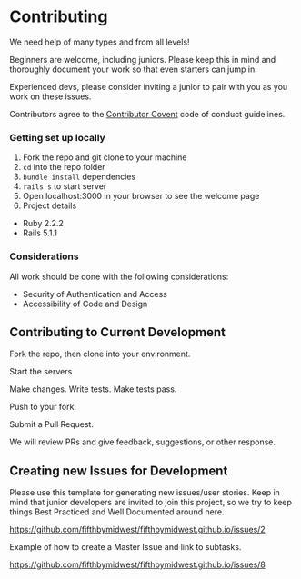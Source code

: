 # Contributing

We need help of many types and from all levels!

Beginners are welcome, including juniors. Please keep this in mind and thoroughly document your work so that even starters can jump in.

Experienced devs, please consider inviting a junior to pair with you as you work on these issues.

Contributors agree to the [Contributor Covent](http://contributor-covenant.org/) code of conduct guidelines.

### Getting set up locally

1. Fork the repo and git clone to your machine
1. `cd` into the repo folder
1. `bundle install` dependencies
1. `rails s` to start server
1. Open localhost:3000 in your browser to see the welcome page
1. Project details
  - Ruby 2.2.2
  - Rails 5.1.1

### Considerations

All work should be done with the following considerations:

- Security of Authentication and Access
- Accessibility of Code and Design

## Contributing to Current Development

Fork the repo, then clone into your environment.

Start the servers

Make changes. Write tests. Make tests pass.

Push to your fork.

Submit a Pull Request.

We will review PRs and give feedback, suggestions, or other response.

## Creating new Issues for Development

Please use this template for generating new issues/user stories. Keep in mind that junior developers are invited to join this project, so we try to keep things Best Practiced and Well Documented around here.

https://github.com/fifthbymidwest/fifthbymidwest.github.io/issues/2

Example of how to create a Master Issue and link to subtasks.

https://github.com/fifthbymidwest/fifthbymidwest.github.io/issues/8
